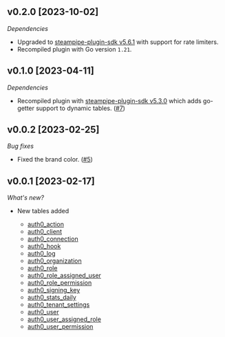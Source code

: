 ## v0.2.0 [2023-10-02]

_Dependencies_

- Upgraded to [steampipe-plugin-sdk v5.6.1](https://github.com/turbot/steampipe-plugin-sdk/blob/main/CHANGELOG.md#v561-2023-09-29) with support for rate limiters.
- Recompiled plugin with Go version `1.21`.

## v0.1.0 [2023-04-11]

_Dependencies_

- Recompiled plugin with [steampipe-plugin-sdk v5.3.0](https://github.com/turbot/steampipe-plugin-sdk/blob/main/CHANGELOG.md#v530-2023-03-16) which adds go-getter support to dynamic tables. ([#7](https://github.com/turbot/steampipe-plugin-auth/pull/7))

## v0.0.2 [2023-02-25]

_Bug fixes_

- Fixed the brand color. ([#5](https://github.com/turbot/steampipe-plugin-auth/pull/5))

## v0.0.1 [2023-02-17]

_What's new?_

- New tables added

  - [auth0_action](https://hub.steampipe.io/plugins/turbot/auth0/tables/auth0_action)
  - [auth0_client](https://hub.steampipe.io/plugins/turbot/auth0/tables/auth0_client)
  - [auth0_connection](https://hub.steampipe.io/plugins/turbot/auth0/tables/auth0_connection)
  - [auth0_hook](https://hub.steampipe.io/plugins/turbot/auth0/tables/auth0_hook)
  - [auth0_log](https://hub.steampipe.io/plugins/turbot/auth0/tables/auth0_log)
  - [auth0_organization](https://hub.steampipe.io/plugins/turbot/auth0/tables/auth0_organization)
  - [auth0_role](https://hub.steampipe.io/plugins/turbot/auth0/tables/auth0_role)
  - [auth0_role_assigned_user](https://hub.steampipe.io/plugins/turbot/auth0/tables/auth0_role_assigned_user)
  - [auth0_role_permission](https://hub.steampipe.io/plugins/turbot/auth0/tables/auth0_role_permission)
  - [auth0_signing_key](https://hub.steampipe.io/plugins/turbot/auth0/tables/auth0_signing_key)
  - [auth0_stats_daily](https://hub.steampipe.io/plugins/turbot/auth0/tables/auth0_stats_daily)
  - [auth0_tenant_settings](https://hub.steampipe.io/plugins/turbot/auth0/tables/auth0_tenant_settings)
  - [auth0_user](https://hub.steampipe.io/plugins/turbot/auth0/tables/auth0_user)
  - [auth0_user_assigned_role](https://hub.steampipe.io/plugins/turbot/auth0/tables/auth0_user_assigned_role)
  - [auth0_user_permission](https://hub.steampipe.io/plugins/turbot/auth0/tables/auth0_user_permission)
